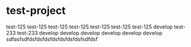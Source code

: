# test-project

test-125
test-125
test-125
test-125
test-125
test-125
test-125
develop
test-233
test-233
develop
develop
develop
develop
develop
develop
 sdfasfsdfdsfdsfdsfdsfdsfdsfdsfsdfdsf

